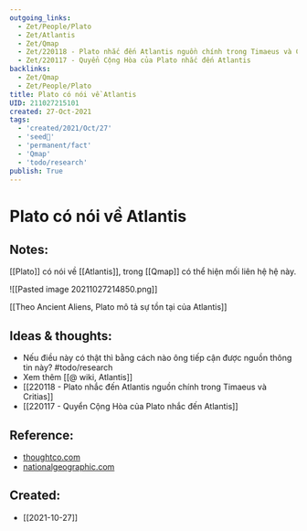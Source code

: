 ```yaml
---
outgoing_links:
  - Zet/People/Plato
  - Zet/Atlantis
  - Zet/Qmap
  - Zet/220118 - Plato nhắc đến Atlantis nguồn chính trong Timaeus và Critias
  - Zet/220117 - Quyển Cộng Hòa của Plato nhắc đến Atlantis
backlinks:
  - Zet/Qmap
  - Zet/People/Plato
title: Plato có nói về Atlantis
UID: 211027215101
created: 27-Oct-2021
tags:
  - 'created/2021/Oct/27'
  - 'seed🥜'
  - 'permanent/fact'
  - 'Qmap'
  - 'todo/research'
publish: True
---
```

# Plato có nói về Atlantis

## Notes:
[[Plato]] có nói về [[Atlantis]], trong [[Qmap]] có thể hiện mối liên hệ hệ này.

![[Pasted image 20211027214850.png]]

[[Theo Ancient Aliens, Plato mô tả sự tồn tại của Atlantis]]

## Ideas & thoughts:
- Nếu điều này có thật thì bằng cách nào ông tiếp cận được nguồn thông tin này? #todo/research 
- Xem thêm [[@ wiki, Atlantis]]
- [[220118 - Plato nhắc đến Atlantis nguồn chính trong Timaeus và Critias]]
- [[220117 - Quyển Cộng Hòa của Plato nhắc đến Atlantis]]

## Reference:
- [thoughtco.com](https://www.thoughtco.com/platos-atlantis-from-the-timaeus-119667)
- [nationalgeographic.com](https://www.nationalgeographic.com/history/article/atlantis)

## Created:
- [[2021-10-27]]
